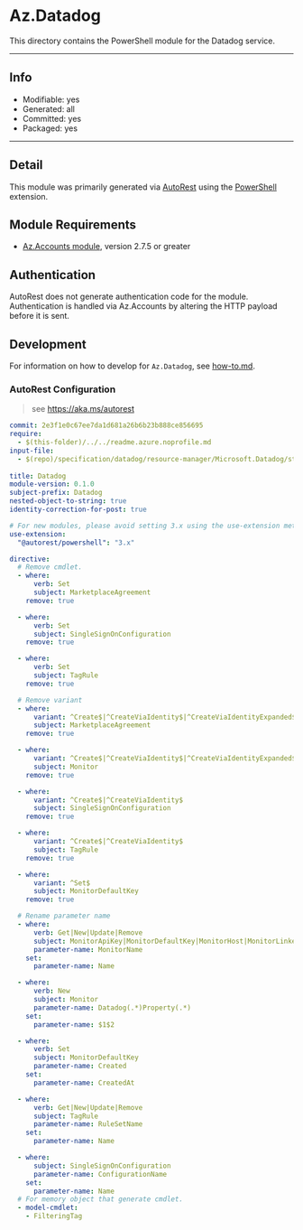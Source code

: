 <!-- region Generated -->
# Az.Datadog
This directory contains the PowerShell module for the Datadog service.

---
## Info
- Modifiable: yes
- Generated: all
- Committed: yes
- Packaged: yes

---
## Detail
This module was primarily generated via [AutoRest](https://github.com/Azure/autorest) using the [PowerShell](https://github.com/Azure/autorest.powershell) extension.

## Module Requirements
- [Az.Accounts module](https://www.powershellgallery.com/packages/Az.Accounts/), version 2.7.5 or greater

## Authentication
AutoRest does not generate authentication code for the module. Authentication is handled via Az.Accounts by altering the HTTP payload before it is sent.

## Development
For information on how to develop for `Az.Datadog`, see [how-to.md](how-to.md).
<!-- endregion -->

### AutoRest Configuration
> see https://aka.ms/autorest

``` yaml
commit: 2e3f1e0c67ee7da1d681a26b6b23b888ce856695
require:
  - $(this-folder)/../../readme.azure.noprofile.md
input-file: 
  - $(repo)/specification/datadog/resource-manager/Microsoft.Datadog/stable/2021-03-01/datadog.json
  
title: Datadog
module-version: 0.1.0
subject-prefix: Datadog
nested-object-to-string: true
identity-correction-for-post: true

# For new modules, please avoid setting 3.x using the use-extension method and instead, use 4.x as the default option
use-extension:
  "@autorest/powershell": "3.x"

directive:
  # Remove cmdlet.
  - where:
      verb: Set
      subject: MarketplaceAgreement
    remove: true

  - where:
      verb: Set
      subject: SingleSignOnConfiguration
    remove: true

  - where:
      verb: Set
      subject: TagRule
    remove: true

  # Remove variant
  - where:
      variant: ^Create$|^CreateViaIdentity$|^CreateViaIdentityExpanded$
      subject: MarketplaceAgreement
    remove: true

  - where:
      variant: ^Create$|^CreateViaIdentity$|^CreateViaIdentityExpanded$|^Update$|^UpdateViaIdentity$
      subject: Monitor
    remove: true

  - where:
      variant: ^Create$|^CreateViaIdentity$
      subject: SingleSignOnConfiguration
    remove: true

  - where:
      variant: ^Create$|^CreateViaIdentity$
      subject: TagRule
    remove: true

  - where:
      variant: ^Set$
      subject: MonitorDefaultKey
    remove: true

  # Rename parameter name
  - where:
      verb: Get|New|Update|Remove
      subject: MonitorApiKey|MonitorDefaultKey|MonitorHost|MonitorLinkedResource|MonitorMonitoredResource|MonitorSetPasswordLink
      parameter-name: MonitorName
    set:
      parameter-name: Name

  - where:
      verb: New
      subject: Monitor
      parameter-name: Datadog(.*)Property(.*)
    set:
      parameter-name: $1$2

  - where:
      verb: Set
      subject: MonitorDefaultKey
      parameter-name: Created
    set:
      parameter-name: CreatedAt

  - where:
      verb: Get|New|Update|Remove
      subject: TagRule
      parameter-name: RuleSetName
    set:
      parameter-name: Name

  - where:
      subject: SingleSignOnConfiguration
      parameter-name: ConfigurationName
    set:
      parameter-name: Name
  # For memory object that generate cmdlet.
  - model-cmdlet:
    - FilteringTag
```
